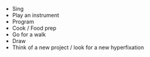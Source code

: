 - Sing
- Play an instrument
- Program
- Cook / Food prep
- Go for a walk
- Draw
- Think of a new project / look for a new hyperfixation